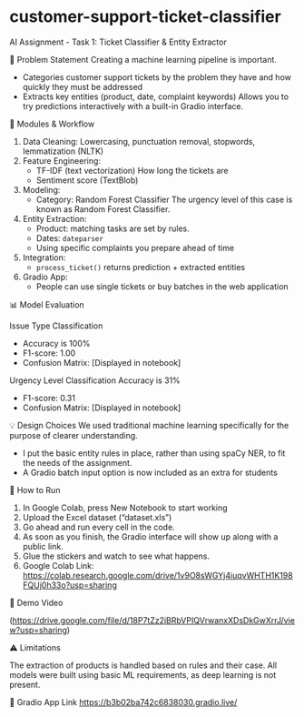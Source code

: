 # customer-support-ticket-classifier

AI Assignment - Task 1: Ticket Classifier & Entity Extractor

📌 Problem Statement
Creating a machine learning pipeline is important.
- Categories customer support tickets by the problem they have and how quickly they must be addressed
- Extracts key entities (product, date, complaint keywords)
Allows you to try predictions interactively with a built-in Gradio interface.


🧱 Modules & Workflow

1. Data Cleaning: Lowercasing, punctuation removal, stopwords, lemmatization (NLTK)
2. Feature Engineering:
   - TF-IDF (text vectorization)
   How long the tickets are
   - Sentiment score (TextBlob)
3. Modeling:
   - Category: Random Forest Classifier
   The urgency level of this case is known as Random Forest Classifier.
4. Entity Extraction:
   - Product: matching tasks are set by rules.
   - Dates: `dateparser`
   - Using specific complaints you prepare ahead of time
5. Integration:
   - `process_ticket()` returns prediction + extracted entities
6. Gradio App:
   - People can use single tickets or buy batches in the web application


📊 Model Evaluation

Issue Type Classification
- Accuracy is 100%
- F1-score: 1.00
- Confusion Matrix: [Displayed in notebook]

Urgency Level Classification
Accuracy is 31%
- F1-score: 0.31
- Confusion Matrix: [Displayed in notebook]



💡 Design Choices
We used traditional machine learning specifically for the purpose of clearer understanding.
- I put the basic entity rules in place, rather than using spaCy NER, to fit the needs of the assignment.
- A Gradio batch input option is now included as an extra for students


📁 How to Run

1. In Google Colab, press New Notebook to start working
2. Upload the Excel dataset (“dataset.xls”)
3. Go ahead and run every cell in the code.
4. As soon as you finish, the Gradio interface will show up along with a public link.
5. Glue the stickers and watch to see what happens.
6. Google Colab Link: https://colab.research.google.com/drive/1v9O8sWGYj4iuqvWHTH1K198FQUj0h33o?usp=sharing

🎥 Demo Video

(https://drive.google.com/file/d/18P7tZz2jBRbVPIQVrwanxXDsDkGwXrrJ/view?usp=sharing)


⚠️ Limitations

The extraction of products is handled based on rules and their case.
All models were built using basic ML requirements, as deep learning is not present.


🎥 Gradio App Link
https://b3b02ba742c6838030.gradio.live/
